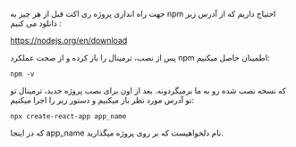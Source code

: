 جهت راه اندازی پروژه ری اکت قبل از هر چیز به npm احتیاج داریم که از آدرس زیر دانلود می کنیم :

https://nodejs.org/en/download

پس از نصب، ترمینال را باز کرده و از صحت عملکرد npm اطمینان حاصل میکنیم:

```npm -v```

که نسخه نصب شده رو به ما برمیگردونه.
بعد از اون برای نصب پروژه جدید، ترمینال تو تو آدرس مورد نظر باز میکنیم و دستور زیر را اجرا میکنیم:

``` npx create-react-app app_name ```

که در اینجا app_name نام دلخواهیست که بر روی پروژه میگذارید.